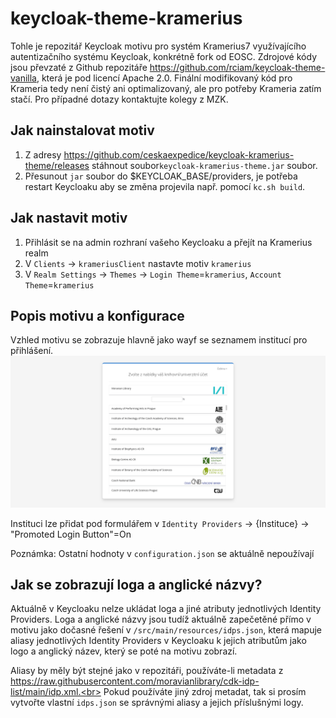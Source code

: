 # keycloak-theme-kramerius
Tohle je repozitář Keycloak motivu pro systém Kramerius7 využívajícího autentizačního systému Keycloak, konkrétně fork od EOSC. Zdrojové kódy jsou převzaté z Github repozitáře https://github.com/rciam/keycloak-theme-vanilla, která je pod licencí Apache 2.0. Finální modifikovaný kód pro Krameria tedy není čistý ani optimalizovaný, ale pro potřeby Krameria zatím stačí. Pro případné dotazy kontaktujte kolegy z MZK.

## Jak nainstalovat motiv
1. Z adresy https://github.com/ceskaexpedice/keycloak-kramerius-theme/releases stáhnout soubor`keycloak-kramerius-theme.jar` soubor.
2. Přesunout `jar` soubor do $KEYCLOAK_BASE/providers, je potřeba restart Keycloaku aby se změna projevila např. pomocí `kc.sh build`.

## Jak nastavit motiv
1. Přihlásit se na admin rozhraní vašeho Keycloaku a přejít na Kramerius realm
2. V `Clients` -> `krameriusClient` nastavte motiv `kramerius`
3. V `Realm Settings` -> `Themes` -> `Login Theme`=`kramerius`, `Account Theme`=`kramerius`

## Popis motivu a konfigurace
Vzhled motivu se zobrazuje hlavně jako wayf se seznamem institucí pro přihlášení.
![screenshot_login](screenshot_login.png)


Instituci lze přidat pod formulářem v `Identity Providers` -> {Instituce} -> "Promoted Login Button"=On

Poznámka: Ostatní hodnoty v `configuration.json` se aktuálně nepoužívají

## Jak se zobrazují loga a anglické názvy?
Aktuálně v Keycloaku nelze ukládat loga a jiné atributy jednotlivých Identity Providers. Loga a anglické názvy jsou tudíž aktuálně zapečetěné přímo v motivu jako dočasné řešení v `/src/main/resources/idps.json`, která mapuje aliasy jednotlivých Identity Providers v Keycloaku k jejich atributům jako logo a anglický název, který se poté na motivu zobrazí.

Aliasy by měly být stejné jako v repozitáři, používáte-li metadata z https://raw.githubusercontent.com/moravianlibrary/cdk-idp-list/main/idp.xml.<br>
Pokud používáte jiný zdroj metadat, tak si prosím vytvořte vlastní `idps.json` se správnými aliasy a jejich příslušnými logy.

